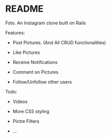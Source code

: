 # README

Foto. An Instagram clone built on Rails

Features:

* Post Pictures. (And All CRUD functionalities)

* Like Pictures

* Receive Notifications

* Comment on Pictures

* Follow/Unfollow other users

Todo:

* Videos

* More CSS styling
* Pictre Filters

* ...
